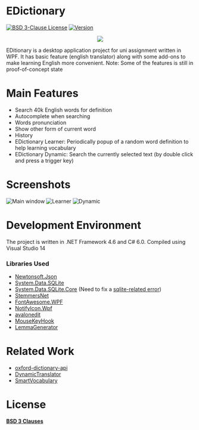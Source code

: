 # EDictionary

[![BSD 3-Clause License](https://img.shields.io/badge/License-BSD_3--Clauses-blue.svg?longCache=true)](https://github.com/NearHuscarl/E-Dictionary/blob/master/LICENSE.md)
[![Version](https://img.shields.io/badge/Version-1.17.0-green.svg?longCache=true)](https://github.com/NearHuscarl/E-Dictionary/releases)

<p align="center">
  <img src="https://github.com/NearHuscarl/EDictionary/blob/master/screenshots/Logo.png"/>
</p>

EDitionary is a desktop application project for uni assignment written in WPF. It has basic feature (english translator) along with some add-ons to make learning English more convenient. Note: Some of the features is still in proof-of-concept state 

# Main Features

* Search 40k English words for definition
* Autocomplete when searching
* Words pronunciation
* Show other form of current word
* History
* EDictionary Learner: Periodically popup of a random word definition to help learning vocabulary
* EDictionary Dynamic: Search the currently selected text (by double click and press a trigger key)

# Screenshots

![Main window](https://github.com/NearHuscarl/EDictionary/blob/master/screenshots/Main.png)
![Learner](https://github.com/NearHuscarl/EDictionary/blob/master/screenshots/Learner.png)
![Dynamic](https://github.com/NearHuscarl/EDictionary/blob/master/screenshots/Dynamic.png)

# Development Environment

The project is written in .NET Framework 4.6 and C# 6.0. Compiled using Visual Studio 14

### Libraries Used
* [Newtonsoft.Json](https://www.newtonsoft.com/json)
* [System.Data.SQLite](https://system.data.sqlite.org/index.html/doc/trunk/www/index.wiki)
* [System.Data.SQLite.Core](https://www.nuget.org/packages/system.data.sqlite.core) (Need to fix a [sqlite-related error](https://stackoverflow.com/a/28092497/9449426))
* [StemmersNet](https://archive.codeplex.com/?p=stemmersnet)
* [FontAwesome.WPF](https://github.com/charri/Font-Awesome-WPF/blob/master/README-WPF.md)
* [NotifyIcon.Wpf](https://bitbucket.org/hardcodet/notifyicon-wpf)
* [avalonedit](http://avalonedit.net/)
* [MouseKeyHook](https://github.com/gmamaladze/globalmousekeyhook)
* [LemmaGenerator](https://github.com/AlexPoint/LemmaGenerator)

# Related Work
* [oxford-dictionary-api](https://github.com/NearHuscarl/oxford-dictionary-api)
* [DynamicTranslator](https://github.com/DynamicTranslator/DynamicTranslator)
* [SmartVocabulary](https://github.com/al-develop/SmartVocabulary)

# License
**[BSD 3 Clauses](https://github.com/NearHuscarl/i3-quake/blob/master/LICENSE.md)**
